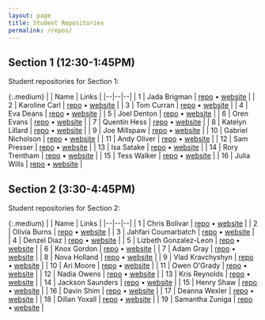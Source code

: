 ```yaml
---
layout: page
title: Student Repositories
permalink: /repos/
---
```


## Section 1 (12:30-1:45PM)
Student repositories for Section 1:

{:.medium}
| | Name | Links |
|--|--|--|
| 1 | Jada Brigman | [repo](https://github.com/jbrigma2/csci185-coursework/) &bull; [website](https://jbrigma2.github.io/csci185-coursework/) |
| 2 | Karoline Carl | [repo](https://github.com/karolinecarl/csci185/) &bull; [website](https://karolinecarl.github.io/csci185/) |
| 3 | Tom Curran | [repo](https://github.com/tcurran-csci-185/csci185-coursework) &bull; [website](https://tcurran-csci-185.github.io/csci185-coursework/) |
| 4 | Eva Deans | [repo](https://github.com/ecdeans/csci185-coursework) &bull; [website](https://ecdeans.github.io/csci185-coursework/) |
| 5 | Joel Denton | [repo](https://github.com/JaceLearnsPython/csci185-coursework) &bull; [website](https://jacelearnspython.github.io/csci185-coursework/) |
| 6 | Oren Evans | [repo](https://github.com/oren99/csci185-coursework) &bull; [website](https://oren99.github.io/csci185-coursework/) |
| 7 | Quentin Hess | [repo](https://github.com/qhess/csci185-coursework) &bull; [website](https://qhess.github.io/csci185-coursework/) |
| 8 | Katelyn Lillard | [repo](https://github.com/klillard/csci185-coursework) &bull; [website](https://klillard.github.io/csci185-coursework/) |
| 9 | Joe Millspaw | [repo](https://github.com/J-millspaw/csci185-coursework) &bull; [website](https://j-millspaw.github.io/csci185-coursework/) |
| 10 | Gabriel Nicholson | [repo](https://github.com/GabrielNicholson/csci185-coursework) &bull; [website](https://gabrielnicholson.github.io/csci185-coursework/) |
| 11 | Andy Oliver | [repo](https://github.com/andyoliver18/csci185-coursework) &bull; [website](https://andyoliver18.github.io/csci185-coursework/) |
| 12 | Sam Presser | [repo](https://github.com/smamster/csci185/) &bull; [website](https://smamster.github.io/csci185/) |
| 13 | Isa Satake | [repo](https://github.com/isatake7/csci185-coursework) &bull; [website](https://isatake7.github.io/csci185-coursework) |
| 14 | Rory Trentham | [repo](https://github.com/rorytren/csci185) &bull; [website](https://rorytren.github.io/csci185/) |
| 15 | Tess Walker | [repo](https://github.com/tess-walker) &bull; [website](https://tess-walker.github.io/csci185-coursework/) |
| 16 | Julia Wills | [repo](https://github.com/julia190/csci185-coursework) &bull; [website](https://julia190.github.io/csci185-coursework) |

## Section 2 (3:30-4:45PM)
Student repositories for Section 2:

{:.medium}
| | Name | Links |
|--|--|--|
| 1 | Chris Bolivar | [repo](https://github.com/ChrisB220/csci185-coursework) &bull; [website](https://chrisb220.github.io/csci185-coursework/) |
| 2 | Olivia Burns | [repo](https://github.com/oburns2/csci185-coursework) &bull; [website](https://oburns2.github.io/csci185-coursework/) |
| 3 | Jahfari Coumarbatch | [repo](https://github.com/Jitori1/csci185-coursework) &bull; [website](https://jitori1.github.io/csci185-coursework/) |
| 4 | Denzel Diaz | [repo](https://github.com/Denzelito/csci185) &bull; [website](https://denzelito.github.io/csci185/) |
| 5 | Lizbeth Gonzalez-Leon | [repo](https://github.com/Lgonzalezleon/csci185) &bull; [website](https://lgonzalezleon.github.io/csci185) |
| 6 | Knox Gordon | [repo](https://github.com/knoxgordonunca/csci185-coursework) &bull; [website](https://knoxgordonunca.github.io/csci185-coursework/) |
| 7 | Adam Gray | [repo](https://github.com/4dam3/csci185-coursework) &bull; [website](https://4dam3.github.io/csci185-coursework/) |
| 8 | Nova Holland | [repo](https://github.com/LunaireNova/csci185) &bull; [website](https://lunairenova.github.io/csci185/) |
| 9 | Vlad Kravchyshyn | [repo](https://github.com/vlkrvc/csci185) &bull; [website](https://vlkrvc.github.io/csci185/) |
| 10 | Ari Moore | [repo](https://github.com/AriMoore/csci185-coursework) &bull; [website](https://arimoore.github.io/csci185-coursework/) |
| 11 | Owen O'Grady | [repo](https://github.com/oogrady/csci185-coursework) &bull; [website](https://oogrady.github.io/csci185-coursework/) |
| 12 | Nadia Owens | [repo](https://github.com/nowens15/CSCI185-coursework) &bull; [website](https://nowens15.github.io/CSCI185-coursework/) |
| 13 | Kris Reynolds | [repo](https://github.com/kreynolds7unca/csci185-coursework) &bull; [website](https://kreynolds7unca.github.io/csci185-coursework/) |
| 14 | Jackson Saunders | [repo](https://github.com/jacksontsaunders/csci-185-coursework) &bull; [website](https://jacksontsaunders.github.io/csci-185-coursework/) |
| 15 | Henry Shaw | [repo](https://github.com/wshaw1/csci185-coursework/) &bull; [website](https://wshaw1.github.io/csci185-coursework/) |
| 16 | Davin Shim | [repo](https://github.com/DavinShimStudent/CSCI-185) &bull; [website](https://davinshimstudent.github.io/CSCI-185) |
| 17 | Deanna Wexler | [repo](https://github.com/dwexler6363/csci185-coursework) &bull; [website](https://dwexler6363.github.io/csci185-coursework/) |
| 18 | Dillan Yoxall | [repo](https://github.com/goosseee/csci185-coursework/) &bull; [website](https://goosseee.github.io/csci185-coursework/) |
| 19 | Samantha Zuniga | [repo](https://github.com/samz21/csci185-coursework) &bull; [website](https://samz21.github.io/csci185-coursework/) |
